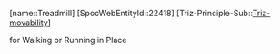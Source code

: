 ﻿---
type: TrizExample
aliases:
- Treadmill
license: CC BY-SA 4.0
copyright: https://github.com/SpocWeb
IsDeleted: false
IsReadOnly: false
Confidential: public
tags: 
- Triz/Principle/Example
---
[name::Treadmill]
[SpocWebEntityId::22418]
[Triz-Principle-Sub::[Triz-movability](tech/Triz/Sub/Triz-movability.md)]

 for Walking or Running in Place